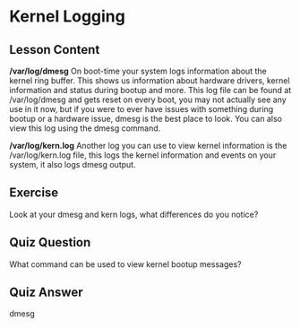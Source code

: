 # Kernel Logging

## Lesson Content

<b>/var/log/dmesg</b>
On boot-time your system logs information about the kernel ring buffer. This shows us information about hardware drivers, kernel information and status during bootup and more. This log file can be found at /var/log/dmesg and gets reset on every boot, you may not actually see any use in it now, but if you were to ever have issues with something during bootup or a hardware issue, dmesg is the best place to look. You can also view this log using the dmesg command. 

<b>/var/log/kern.log</b>
Another log you can use to view kernel information is the /var/log/kern.log file, this logs the kernel information and events on your system, it also logs dmesg output.

## Exercise

Look at your dmesg and kern logs, what differences do you notice?

## Quiz Question

What command can be used to view kernel bootup messages?

## Quiz Answer

dmesg